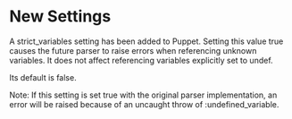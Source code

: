 New Settings
============

A strict_variables setting has been added to Puppet.  Setting this value true causes the future parser to raise errors when referencing unknown variables.  It does not affect referencing variables explicitly set to undef.

Its default is false.

Note: If this setting is set true with the original parser implementation, an error will be raised because of an uncaught throw of :undefined_variable.
